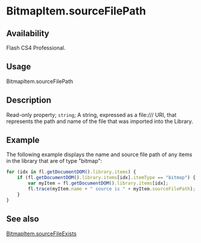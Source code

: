 # BitmapItem.sourceFilePath

## Availability

Flash CS4 Professional.

## Usage

BitmapItem.sourceFilePath

## Description

Read-only property; `string`; A string, expressed as a file:/// URI, that represents the path and name of the file that was imported into the Library.

## Example

The following example displays the name and source file path of any items in the library that are of type "bitmap":

```javascript
for (idx in fl.getDocumentDOM().library.items) {
    if (fl.getDocumentDOM().library.items[idx].itemType == "bitmap") {
        var myItem = fl.getDocumentDOM().library.items[idx];
        fl.trace(myItem.name + " source is " + myItem.sourceFilePath);
    }
}
```

## See also

[BitmapItem.sourceFileExists](../BitmapItem_object/BitmapItem9.md)
